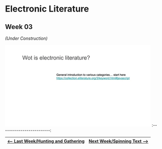 # Electronic Literature 
## Week 03

*(Under Construction)*

![](electronicslides.gif)
:-------------------------:


<a href='https://bridieotoole.github.io/codewords/week_02/'> <-- Last Week/Hunting and Gathering </a> | <a href='https://bridieotoole.github.io/codewords/week_04/'> Next Week/Spinning Text --> </a>
  :-------------------------:|:-------------------------:
